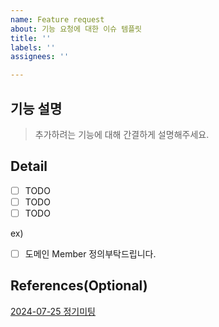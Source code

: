 ```yaml
---
name: Feature request
about: 기능 요청에 대한 이슈 템플릿
title: ''
labels: ''
assignees: ''

---
```


## 기능 설명

> 추가하려는 기능에 대해 간결하게 설명해주세요.

## Detail

- [ ] TODO
- [ ] TODO
- [ ] TODO

ex)
- [ ] 도메인 Member 정의부탁드립니다.

## References(Optional)
[2024-07-25 정기미팅](https://www.notion.so/ohgiraffers/play-ground-59d02702e7a4439aad91f88a965a63ce?pvs=4)
